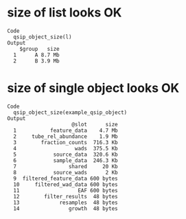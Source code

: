 # size of list looks OK

    Code
      qsip_object_size(l)
    Output
        $group   size
      1      A 8.7 Mb
      2      B 3.9 Mb

# size of single object looks OK

    Code
      qsip_object_size(example_qsip_object)
    Output
                         @slot      size
      1           feature_data    4.7 Mb
      2     tube_rel_abundance    1.9 Mb
      3        fraction_counts  716.3 Kb
      4                   wads  375.5 Kb
      5            source_data  320.6 Kb
      6            sample_data  246.3 Kb
      7                 shared     20 Kb
      8            source_wads      2 Kb
      9  filtered_feature_data 600 bytes
      10     filtered_wad_data 600 bytes
      11                   EAF 600 bytes
      12        filter_results  48 bytes
      13             resamples  48 bytes
      14                growth  48 bytes

